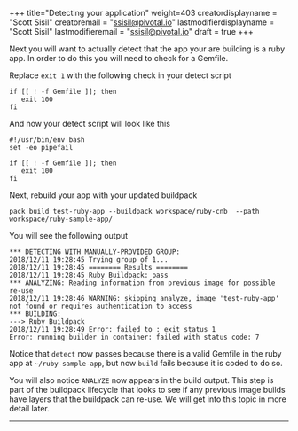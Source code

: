 
+++
title="Detecting your application"
weight=403
creatordisplayname = "Scott Sisil"
creatoremail = "ssisil@pivotal.io"
lastmodifierdisplayname = "Scott Sisil"
lastmodifieremail = "ssisil@pivotal.io"
draft = true
+++

Next you will want to actually detect that the app your are building is a ruby app. In order to do this you will need to check for a Gemfile.

Replace `exit 1` with the following check in your detect script

```
if [[ ! -f Gemfile ]]; then
   exit 100
fi
```
And now your detect script will look like this

```
#!/usr/bin/env bash
set -eo pipefail

if [[ ! -f Gemfile ]]; then
   exit 100
fi
```

Next, rebuild your app with your updated buildpack

```
pack build test-ruby-app --buildpack workspace/ruby-cnb  --path workspace/ruby-sample-app/
```

You will see the following output

```
*** DETECTING WITH MANUALLY-PROVIDED GROUP:
2018/12/11 19:28:45 Trying group of 1...
2018/12/11 19:28:45 ======== Results ========
2018/12/11 19:28:45 Ruby Buildpack: pass
*** ANALYZING: Reading information from previous image for possible re-use
2018/12/11 19:28:46 WARNING: skipping analyze, image 'test-ruby-app' not found or requires authentication to access
*** BUILDING:
---> Ruby Buildpack
2018/12/11 19:28:49 Error: failed to : exit status 1
Error: running builder in container: failed with status code: 7
```

Notice that `detect` now passes because there is a valid Gemfile in the ruby app at `~/ruby-sample-app`, but now `build` fails because it is coded to do so.

You will also notice `ANALYZE` now appears in the build output.  This step is part of the buildpack lifecycle that looks to see if any previous image builds have layers that the buildpack can re-use. We will get into this topic in more detail later.

---
